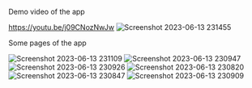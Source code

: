 Demo video of the app

https://youtu.be/j09CNozNwJw
![Screenshot 2023-06-13 231455](https://github.com/Gor23o/Movie-App-React/assets/118368305/ea4a325a-3807-421f-a227-045666516824)



Some pages of the app


![Screenshot 2023-06-13 231109](https://github.com/Gor23o/Movie-App-React/assets/118368305/2e4839a7-0875-4822-9472-f326b563fb76)
![Screenshot 2023-06-13 230947](https://github.com/Gor23o/Movie-App-React/assets/118368305/56cb3060-37e1-43f7-872f-0b088c31e936)
![Screenshot 2023-06-13 230926](https://github.com/Gor23o/Movie-App-React/assets/118368305/58aed181-fb8b-4d7a-99cf-ce92e5d85678)
![Screenshot 2023-06-13 230820](https://github.com/Gor23o/Movie-App-React/assets/118368305/c9be66b7-0090-4c71-8acd-0a7e035ad190)
![Screenshot 2023-06-13 230847](https://github.com/Gor23o/Movie-App-React/assets/118368305/4a2abfaf-6b15-43d7-b404-939f8bca160e)
![Screenshot 2023-06-13 230909](https://github.com/Gor23o/Movie-App-React/assets/118368305/e233e4e8-ebcf-4d26-b255-4f3a40edbf3f)
